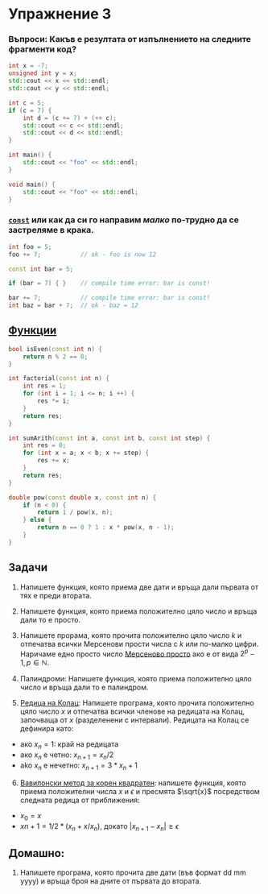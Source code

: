 # Упражнение 3

### Въпроси: Какъв е резултата от изпълнението на следните фрагменти код?

```cpp
int x = -7;
unsigned int y = x;
std::cout << x << std::endl;
std::cout << y << std::endl;
```

```cpp
int c = 5;
if (c = 7) {
	int d = (c += 7) + (++ c);
	std::cout << c << std::endl;
	std::cout << d << std::endl;
}
```

```cpp
int main() {
	std::cout << "foo" << std::endl;
}
```

```cpp
void main() {
	std::cout << "foo" << std::endl;
}
```


### [`const`](https://www.geeksforgeeks.org/const-keyword-in-cpp/) или как да си го направим _малко_ по-трудно да се застреляме в крака.
```cpp
int foo = 5;
foo += 7; 			// ok - foo is now 12

const int bar = 5;

if (bar = 7) { }    // compile time error: bar is const!

bar += 7; 			// compile time error: bar is const!
int baz = bar + 7;	// ok - baz = 12
```


## [Функции](https://en.cppreference.com/w/cpp/language/functions)
```cpp
bool isEven(const int n) {
	return n % 2 == 0;
}

int factorial(const int n) {
	int res = 1;
	for (int i = 1; i <= n; i ++) {
		res *= i;
	}
	return res;
}

int sumArith(const int a, const int b, const int step) {
	int res = 0;
	for (int x = a; x < b; x += step) {
		res += x;
	}
	return res;
}

double pow(const double x, const int n) {
	if (n < 0) {
		return 1 / pow(x, n);
	} else {
		return n == 0 ? 1 : x * pow(x, n - 1);
	}
}
```


## Задачи

1. Напишете функция, която приема две дати и връща дали първата от тях е преди втората.


2. Напишете функция, която приема положително цяло число и връща дали то е просто.


3. Напишете прорама, която прочита положително цяло число $k$ и отпечатва всички Мерсенови прости числа с $k$ или по-малко цифри. Наричаме едно просто число [Мерсеново просто](https://en.wikipedia.org/wiki/Mersenne_prime) ако е от вида $2^p - 1, p \in \mathbb{N}$.


4. Палиндроми: Напишете функция, която приема положително цяло число и връща дали то е палиндром.


5. [Редица на Колац](https://en.wikipedia.org/wiki/Collatz_conjecture): Напишете програма, която прочита положително цяло число $x$ и отпечатва всички членове на редицата на Колац, започваща от $x$ (разделенени с интервали). Редицата на Колац се дефинира като:
* ако $x_n = 1$:        край на редицата
* ако $x_n$ е четно:    $x_{n+1} = x_n / 2$
* ako $x_n$ е нечетно:  $x_{n+1} = 3 * x_n + 1$


6. [Вавилонски метод за корен квадратен](https://en.wikipedia.org/wiki/Methods_of_computing_square_roots#Babylonian_method): напишете функция, която приема положителни числа $x$ и $\epsilon$ и пресмята $\sqrt{x}$ посредством следната редица от приближения:
* $x_0 = x$
* $x{n+1} = 1/2 * (x_n + x / x_n)$, докато $|x_{n+1} - x_n| \ge \epsilon$


## Домашно:

1. Напишете програма, която прочита две дати (във формат dd mm yyyy) и връща броя на дните от първата до втората.
